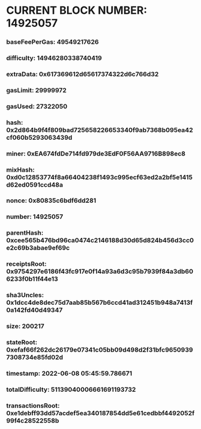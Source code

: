# CURRENT BLOCK NUMBER: 14925057

### baseFeePerGas: 49549217626
### difficulty: 14946280338740419
### extraData: 0x617369612d65617374322d6c766d32
### gasLimit: 29999972
### gasUsed: 27322050
### hash: 0x2d864b9f4f809bad725658226653340f9ab7368b095ea42cf060b5293063439d
### miner: 0xEA674fdDe714fd979de3EdF0F56AA9716B898ec8
### mixHash: 0xd0c12853774f8a66404238f1493c995ecf63ed2a2bf5e1415d62ed0591ccd48a
### nonce: 0x80835c6bdf6dd281
### number: 14925057
### parentHash: 0xcee565b476bd96ca0474c2146188d30d65d824b456d3cc0e2c69b3abae9ef69c
### receiptsRoot: 0x9754297e6186f43fc917e0f14a93a6d3c95b7939f84a3db606233f0b11f44e13
### sha3Uncles: 0x1dcc4de8dec75d7aab85b567b6ccd41ad312451b948a7413f0a142fd40d49347
### size: 200217
### stateRoot: 0xefaf66f262dc26179e07341c05bb09d498d2f31bfc96509397308734e85fd02d
### timestamp: 2022-06-08 05:45:59.786671
### totalDifficulty: 51139040006661691193732
### transactionsRoot: 0xe1debff93dd57acdef5ea340187854dd5e61cedbbf4492052f99f4c28522558b
